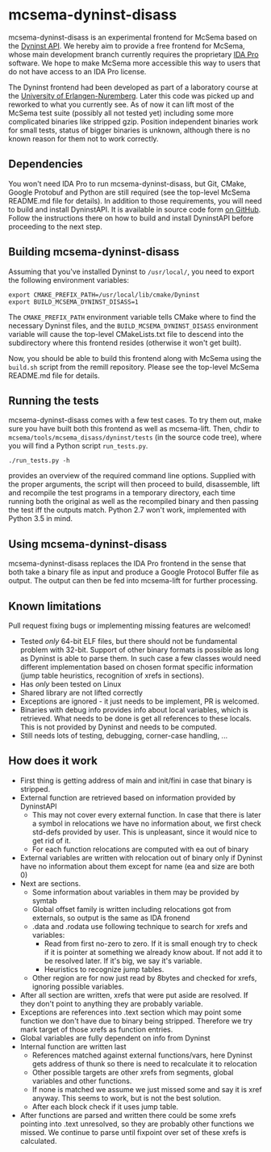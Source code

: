# mcsema-dyninst-disass

mcsema-dyninst-disass is an experimental frontend for McSema based on the [Dyninst API](http://www.dyninst.org/dyninst). We hereby aim to provide a free frontend for McSema, whose main development branch currently requires the proprietary [IDA Pro](https://www.hex-rays.com/products/ida) software. We hope to make McSema more accessible this way to users that do not have access to an IDA Pro license.

The Dyninst frontend had been developed as part of a laboratory course at the [University of Erlangen-Nuremberg](https://www4.cs.fau.de/).
Later this code was picked up and reworked to what you currently see. As of now it can lift most of the McSema test suite (possibly all not tested yet) including some more complicated binaries like stripped gzip. Position independent binaries work for small tests, status of bigger binaries is unknown, although there is no known reason for them not to work correctly.

## Dependencies

You won't need IDA Pro to run mcsema-dyninst-disass, but Git, CMake, Google Protobuf and Python are still required (see the top-level McSema README.md file for details). In addition to those requirements, you will need to build and install DyninstAPI. It is available in source code form [on GitHub](https://github.com/dyninst/dyninst). Follow the instructions there on how to build and install DyninstAPI before proceeding to the next step.

## Building mcsema-dyninst-disass

Assuming that you've installed Dyninst to ```/usr/local/```, you need to export the following environment variables:

```shell
export CMAKE_PREFIX_PATH=/usr/local/lib/cmake/Dyninst
export BUILD_MCSEMA_DYNINST_DISASS=1
```

The ```CMAKE_PREFIX_PATH``` environment variable tells CMake where to find the necessary Dyninst files, and the ```BUILD_MCSEMA_DYNINST_DISASS``` environment variable will cause the top-level CMakeLists.txt file to descend into the subdirectory where this frontend resides (otherwise it won't get built).

Now, you should be able to build this frontend along with McSema using the ```build.sh``` script from the remill repository. Please see the top-level McSema README.md file for details.

## Running the tests

mcsema-dyninst-disass comes with a few test cases. To try them out, make sure you have built both this frontend as well as mcsema-lift. Then, chdir to ```mcsema/tools/mcsema_disass/dyninst/tests``` (in the source code tree), where you will find a Python script ```run_tests.py```.

```shell
./run_tests.py -h
```

provides an overview of the required command line options. Supplied with the proper arguments, the script will then proceed to build, disassemble, lift and recompile the test programs in a temporary directory, each time running both the original as well as the recompiled binary and then passing the test iff the outputs match. Python 2.7 won't work, implemented with Python 3.5 in mind.

## Using mcsema-dyninst-disass

mcsema-dyninst-disass replaces the IDA Pro frontend in the sense that both take a binary file as input and produce a Google Protocol Buffer file as output. The output can then be fed into mcsema-lift for further processing.

## Known limitations
Pull request fixing bugs or implementing missing features are welcomed!
* Tested *only* 64-bit ELF files, but there should not be fundamental problem with 32-bit. Support of other binary formats is possible as long as Dyninst is able to parse them. In such case a few classes would need different implementation based on chosen format specific information (jump table heuristics, recognition of xrefs in sections).
* Has *only* been tested on Linux
* Shared library are not lifted correctly
* Exceptions are ignored - it just needs to be implement, PR is welcomed.
* Binaries with debug info provides info about local variables, which is retrieved. What needs to be done is get all references to these locals. This is not provided by Dyninst and needs to be computed.
* Still needs lots of testing, debugging, corner-case handling, ...

## How does it work
* First thing is getting address of main and init/fini in case that binary is stripped.
* External function are retrieved based on information provided by DyninstAPI
    * This may not cover every external function. In case that there is later a symbol in relocations we have no information about, we first check std-defs provided by user. This is unpleasant, since it would nice to get rid of it.
    * For each function relocations are computed with ea out of binary
* External variables are written with relocation out of binary only if Dyninst have no information about them except for name (ea and size are both 0)
* Next are sections.
    * Some information about variables in them may be provided by symtab
    * Global offset family is written including relocations got from externals, so output is the same as IDA fronend
    * .data and .rodata use following technique to search for xrefs and variables:
        * Read from first no-zero to zero. If it is small enough try to check if it is pointer at something we already know about. If not add it to be resolved later. If it's big, we say it's variable.
        * Heuristics to recognize jump tables.
    * Other region are for now just read by 8bytes and checked for xrefs, ignoring possible variables.
* After all section are written, xrefs that were put aside are resolved. If they don't point to anything they are probably variable.
* Exceptions are references into .text section which may point some function we don't have due to binary being stripped. Therefore we try mark target of those xrefs as function entries.
* Global variables are fully dependent on info from Dyninst
* Internal function are written last
    * References matched against external functions/vars, here Dyninst gets address of thunk so there is need to recalculate it to relocation
    * Other possible targets are other xrefs from segments, global variables and other functions.
    * If none is matched we assume we just missed some and say it is xref anyway. This seems to work, but is not the best solution.
    * After each block check if it uses jump table.
* After functions are parsed and written there could be some xrefs pointing into .text unresolved, so they are probably other functions we missed. We continue to parse until fixpoint over set of these xrefs is calculated.
